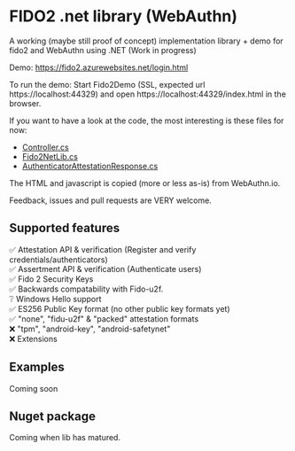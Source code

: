# FIDO2 .net library (WebAuthn)
A working (maybe still proof of concept) implementation library + demo for fido2 and WebAuthn using .NET (Work in progress)

Demo: https://fido2.azurewebsites.net/login.html

To run the demo: Start Fido2Demo (SSL, expected url https://localhost:44329) and open https://localhost:44329/index.html in the browser.

If you want to have a look at the code, the most interesting is these files for now:

* [Controller.cs](https://github.com/abergs/fido2-net-lib/blob/master/Fido2Demo/Controller.cs)
* [Fido2NetLib.cs](https://github.com/abergs/fido2-net-lib/blob/master/fido2-net-lib/Fido2NetLib.cs)
* [AuthenticatorAttestationResponse.cs](https://github.com/abergs/fido2-net-lib/blob/master/fido2-net-lib/AuthenticatorAttestationResponse.cs)

The HTML and javascript is copied (more or less as-is) from WebAuthn.io.

Feedback, issues and pull requests are VERY welcome.


## Supported features

✅ Attestation API & verification (Register and verify credentials/authenticators)  
✅ Assertment API & verification (Authenticate users)  
✅ Fido 2 Security Keys  
✅ Backwards compatability with Fido-u2f.  
❔ Windows Hello support  
✅ ES256 Public Key format (no other public key formats yet)  
✅ "none", "fidu-u2f" & "packed" attestation formats  
❌ "tpm", "android-key", "android-safetynet"  
❌ Extensions

## Examples

Coming soon

## Nuget package

Coming when lib has matured.
